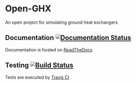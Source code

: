 # Open-GHX

An open project for simulating ground heat exchangers

## Documentation [![Documentation Status](https://readthedocs.org/projects/open-ghx/badge/?version=latest)](http://open-ghx.readthedocs.io/en/latest/?badge=latest)

Documentation is hosted on [ReadTheDocs](http://open-ghx.readthedocs.io/en/latest/)

## Testing [![Build Status](https://travis-ci.org/mitchute/Open-GHX.svg?branch=master)](https://travis-ci.org/mitchute/Open-GHX)

Tests are executed by [Travis CI](https://travis-ci.org/mitchute/Open-GHX)
